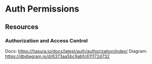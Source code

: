 # Auth Permissions

## Resources

### Authorization and Access Control

Docs: https://hasura.io/docs/latest/auth/authorization/index/
Diagram: https://dbdiagram.io/d/6373aa5bc9abfc611172d732
